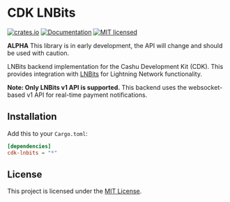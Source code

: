 # CDK LNBits

[![crates.io](https://img.shields.io/crates/v/cdk-lnbits.svg)](https://crates.io/crates/cdk-lnbits)
[![Documentation](https://docs.rs/cdk-lnbits/badge.svg)](https://docs.rs/cdk-lnbits)
[![MIT licensed](https://img.shields.io/badge/license-MIT-blue.svg)](https://github.com/cashubtc/cdk/blob/main/LICENSE)

**ALPHA** This library is in early development, the API will change and should be used with caution.

LNBits backend implementation for the Cashu Development Kit (CDK). This provides integration with [LNBits](https://lnbits.com/) for Lightning Network functionality.

**Note: Only LNBits v1 API is supported.** This backend uses the websocket-based v1 API for real-time payment notifications.

## Installation

Add this to your `Cargo.toml`:

```toml
[dependencies]
cdk-lnbits = "*"
```

## License

This project is licensed under the [MIT License](../../LICENSE).